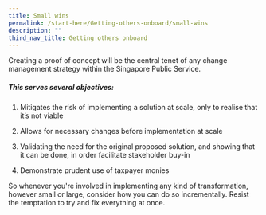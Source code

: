 ```yaml
---
title: Small wins
permalink: /start-here/Getting-others-onboard/small-wins
description: ""
third_nav_title: Getting others onboard
---
```

Creating a proof of concept will be the central tenet of any change management strategy within the Singapore Public Service. 

##### This serves several objectives:

1. Mitigates the risk of implementing a solution at scale, only to realise that it’s not viable 

2. Allows for necessary changes before implementation at scale 

3. Validating the need for the original proposed solution, and showing that it can be done, in order facilitate stakeholder buy-in 

4. Demonstrate prudent use of taxpayer monies 

So whenever you're involved in implementing any kind of transformation, however small or large, consider how you can do so incrementally. Resist the temptation to try and fix everything at once.
